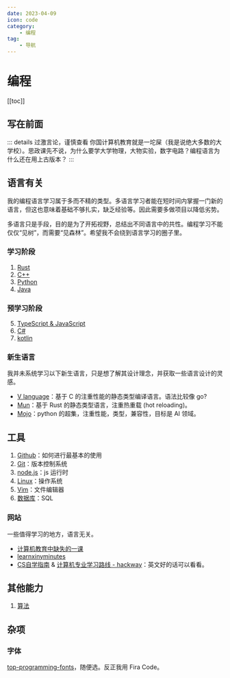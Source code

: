 ```yaml
---
date: 2023-04-09
icon: code
category:
    - 编程
tag:
    - 导航
---
```

# 编程
[[toc]]
## 写在前面
::: details 过激言论，谨慎查看
你国计算机教育就是一坨屎（我是说绝大多数的大学校）。思政课先不说，为什么要学大学物理，大物实验，数字电路？编程语言为什么还在用上古版本？
:::
## 语言有关
我的编程语言学习属于多而不精的类型。多语言学习者能在短时间内掌握一门新的语言，但这也意味着基础不够扎实，缺乏经验等。因此需要多做项目以降低劣势。

多语言只是手段，目的是为了开拓视野，总结出不同语言中的共性。编程学习不能仅仅“见树”，而需要“见森林”。希望我不会绕到语言学习的圈子里。
### 学习阶段
1. [Rust](./Rust.md)
2. [C++](./Cpp.md)
3. [Python](./python.md)
4. [Java](./java.md)
### 预学习阶段
5. [TypeScript & JavaScript](./tsjs.md)
6. [C#](./csharp.md)
7. [kotlin](./kotlin.md)
### 新生语言
我并未系统学习以下新生语言，只是想了解其设计理念，并获取一些语言设计的灵感。
* [V language](https://github.com/vlang/v)：基于 C 的注重性能的静态类型编译语言。语法比较像 go?
* [Mun](https://github.com/mun-lang/mun)：基于 Rust 的静态类型语言，注重热重载 (hot reloading)。
* [Mojo](https://docs.modular.com/mojo/)：python 的超集，注重性能，类型，兼容性，目标是 AI 领域。
## 工具
1. [Github](./github.md)：如何进行最基本的使用
2. [Git](./Git.md)：版本控制系统
3. [node.js](./nodejs.md)：js 运行时
3. [Linux](./linux.md)：操作系统
4. [Vim](./vim.md)：文件编辑器
5. [数据库](./sql.md)：SQL
### 网站
一些值得学习的地方，语言无关。
* [计算机教育中缺失的一课](https://missing-semester-cn.github.io/)
* [learnxinyminutes](https://learnxinyminutes.com/)
* [CS自学指南](https://csdiy.wiki/) & [计算机专业学习路线 - hackway](https://hackway.org/docs/cs/intro)：英文好的话可以看看。
## 其他能力
1. [算法](./algorithm.md)
## 杂项
### 字体
[top-programming-fonts](https://github.com/hbin/top-programming-fonts/)，随便选。反正我用 Fira Code。